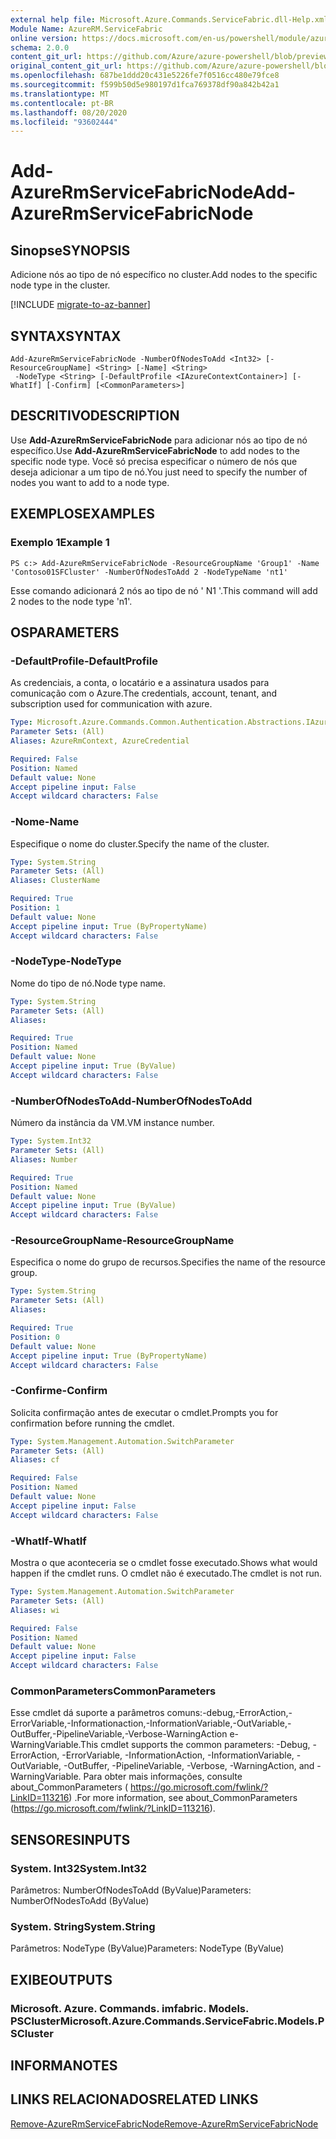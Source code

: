 ```yaml
---
external help file: Microsoft.Azure.Commands.ServiceFabric.dll-Help.xml
Module Name: AzureRM.ServiceFabric
online version: https://docs.microsoft.com/en-us/powershell/module/azurerm.servicefabric/add-azurermservicefabricnode
schema: 2.0.0
content_git_url: https://github.com/Azure/azure-powershell/blob/preview/src/ResourceManager/ServiceFabric/Commands.ServiceFabric/help/Add-AzureRmServiceFabricNode.md
original_content_git_url: https://github.com/Azure/azure-powershell/blob/preview/src/ResourceManager/ServiceFabric/Commands.ServiceFabric/help/Add-AzureRmServiceFabricNode.md
ms.openlocfilehash: 687be1ddd20c431e5226fe7f0516cc480e79fce8
ms.sourcegitcommit: f599b50d5e980197d1fca769378df90a842b42a1
ms.translationtype: MT
ms.contentlocale: pt-BR
ms.lasthandoff: 08/20/2020
ms.locfileid: "93602444"
---
```

# <span data-ttu-id="1d9e9-101">Add-AzureRmServiceFabricNode</span><span class="sxs-lookup"><span data-stu-id="1d9e9-101">Add-AzureRmServiceFabricNode</span></span>

## <span data-ttu-id="1d9e9-102">Sinopse</span><span class="sxs-lookup"><span data-stu-id="1d9e9-102">SYNOPSIS</span></span>
<span data-ttu-id="1d9e9-103">Adicione nós ao tipo de nó específico no cluster.</span><span class="sxs-lookup"><span data-stu-id="1d9e9-103">Add nodes to the specific node type in the cluster.</span></span>

[!INCLUDE [migrate-to-az-banner](../../includes/migrate-to-az-banner.md)]

## <span data-ttu-id="1d9e9-104">SYNTAX</span><span class="sxs-lookup"><span data-stu-id="1d9e9-104">SYNTAX</span></span>

```
Add-AzureRmServiceFabricNode -NumberOfNodesToAdd <Int32> [-ResourceGroupName] <String> [-Name] <String>
 -NodeType <String> [-DefaultProfile <IAzureContextContainer>] [-WhatIf] [-Confirm] [<CommonParameters>]
```

## <span data-ttu-id="1d9e9-105">DESCRITIVO</span><span class="sxs-lookup"><span data-stu-id="1d9e9-105">DESCRIPTION</span></span>
<span data-ttu-id="1d9e9-106">Use **Add-AzureRmServiceFabricNode** para adicionar nós ao tipo de nó específico.</span><span class="sxs-lookup"><span data-stu-id="1d9e9-106">Use **Add-AzureRmServiceFabricNode** to add nodes to the specific node type.</span></span> <span data-ttu-id="1d9e9-107">Você só precisa especificar o número de nós que deseja adicionar a um tipo de nó.</span><span class="sxs-lookup"><span data-stu-id="1d9e9-107">You just need to specify the number of nodes you want to add to a node type.</span></span>

## <span data-ttu-id="1d9e9-108">EXEMPLOS</span><span class="sxs-lookup"><span data-stu-id="1d9e9-108">EXAMPLES</span></span>

### <span data-ttu-id="1d9e9-109">Exemplo 1</span><span class="sxs-lookup"><span data-stu-id="1d9e9-109">Example 1</span></span>
```
PS c:> Add-AzureRmServiceFabricNode -ResourceGroupName 'Group1' -Name 'Contoso01SFCluster' -NumberOfNodesToAdd 2 -NodeTypeName 'nt1'
```

<span data-ttu-id="1d9e9-110">Esse comando adicionará 2 nós ao tipo de nó ' N1 '.</span><span class="sxs-lookup"><span data-stu-id="1d9e9-110">This command will add 2 nodes to the node type 'n1'.</span></span>

## <span data-ttu-id="1d9e9-111">OS</span><span class="sxs-lookup"><span data-stu-id="1d9e9-111">PARAMETERS</span></span>

### <span data-ttu-id="1d9e9-112">-DefaultProfile</span><span class="sxs-lookup"><span data-stu-id="1d9e9-112">-DefaultProfile</span></span>
<span data-ttu-id="1d9e9-113">As credenciais, a conta, o locatário e a assinatura usados para comunicação com o Azure.</span><span class="sxs-lookup"><span data-stu-id="1d9e9-113">The credentials, account, tenant, and subscription used for communication with azure.</span></span>

```yaml
Type: Microsoft.Azure.Commands.Common.Authentication.Abstractions.IAzureContextContainer
Parameter Sets: (All)
Aliases: AzureRmContext, AzureCredential

Required: False
Position: Named
Default value: None
Accept pipeline input: False
Accept wildcard characters: False
```

### <span data-ttu-id="1d9e9-114">-Nome</span><span class="sxs-lookup"><span data-stu-id="1d9e9-114">-Name</span></span>
<span data-ttu-id="1d9e9-115">Especifique o nome do cluster.</span><span class="sxs-lookup"><span data-stu-id="1d9e9-115">Specify the name of the cluster.</span></span>

```yaml
Type: System.String
Parameter Sets: (All)
Aliases: ClusterName

Required: True
Position: 1
Default value: None
Accept pipeline input: True (ByPropertyName)
Accept wildcard characters: False
```

### <span data-ttu-id="1d9e9-116">-NodeType</span><span class="sxs-lookup"><span data-stu-id="1d9e9-116">-NodeType</span></span>
<span data-ttu-id="1d9e9-117">Nome do tipo de nó.</span><span class="sxs-lookup"><span data-stu-id="1d9e9-117">Node type name.</span></span>

```yaml
Type: System.String
Parameter Sets: (All)
Aliases:

Required: True
Position: Named
Default value: None
Accept pipeline input: True (ByValue)
Accept wildcard characters: False
```

### <span data-ttu-id="1d9e9-118">-NumberOfNodesToAdd</span><span class="sxs-lookup"><span data-stu-id="1d9e9-118">-NumberOfNodesToAdd</span></span>
<span data-ttu-id="1d9e9-119">Número da instância da VM.</span><span class="sxs-lookup"><span data-stu-id="1d9e9-119">VM instance number.</span></span>

```yaml
Type: System.Int32
Parameter Sets: (All)
Aliases: Number

Required: True
Position: Named
Default value: None
Accept pipeline input: True (ByValue)
Accept wildcard characters: False
```

### <span data-ttu-id="1d9e9-120">-ResourceGroupName</span><span class="sxs-lookup"><span data-stu-id="1d9e9-120">-ResourceGroupName</span></span>
<span data-ttu-id="1d9e9-121">Especifica o nome do grupo de recursos.</span><span class="sxs-lookup"><span data-stu-id="1d9e9-121">Specifies the name of the resource group.</span></span>

```yaml
Type: System.String
Parameter Sets: (All)
Aliases:

Required: True
Position: 0
Default value: None
Accept pipeline input: True (ByPropertyName)
Accept wildcard characters: False
```

### <span data-ttu-id="1d9e9-122">-Confirme</span><span class="sxs-lookup"><span data-stu-id="1d9e9-122">-Confirm</span></span>
<span data-ttu-id="1d9e9-123">Solicita confirmação antes de executar o cmdlet.</span><span class="sxs-lookup"><span data-stu-id="1d9e9-123">Prompts you for confirmation before running the cmdlet.</span></span>

```yaml
Type: System.Management.Automation.SwitchParameter
Parameter Sets: (All)
Aliases: cf

Required: False
Position: Named
Default value: None
Accept pipeline input: False
Accept wildcard characters: False
```

### <span data-ttu-id="1d9e9-124">-WhatIf</span><span class="sxs-lookup"><span data-stu-id="1d9e9-124">-WhatIf</span></span>
<span data-ttu-id="1d9e9-125">Mostra o que aconteceria se o cmdlet fosse executado.</span><span class="sxs-lookup"><span data-stu-id="1d9e9-125">Shows what would happen if the cmdlet runs.</span></span> <span data-ttu-id="1d9e9-126">O cmdlet não é executado.</span><span class="sxs-lookup"><span data-stu-id="1d9e9-126">The cmdlet is not run.</span></span>

```yaml
Type: System.Management.Automation.SwitchParameter
Parameter Sets: (All)
Aliases: wi

Required: False
Position: Named
Default value: None
Accept pipeline input: False
Accept wildcard characters: False
```

### <span data-ttu-id="1d9e9-127">CommonParameters</span><span class="sxs-lookup"><span data-stu-id="1d9e9-127">CommonParameters</span></span>
<span data-ttu-id="1d9e9-128">Esse cmdlet dá suporte a parâmetros comuns:-debug,-ErrorAction,-ErrorVariable,-Informationaction,-InformationVariable,-OutVariable,-OutBuffer,-PipelineVariable,-Verbose-WarningAction e-WarningVariable.</span><span class="sxs-lookup"><span data-stu-id="1d9e9-128">This cmdlet supports the common parameters: -Debug, -ErrorAction, -ErrorVariable, -InformationAction, -InformationVariable, -OutVariable, -OutBuffer, -PipelineVariable, -Verbose, -WarningAction, and -WarningVariable.</span></span> <span data-ttu-id="1d9e9-129">Para obter mais informações, consulte about_CommonParameters ( https://go.microsoft.com/fwlink/?LinkID=113216) .</span><span class="sxs-lookup"><span data-stu-id="1d9e9-129">For more information, see about_CommonParameters (https://go.microsoft.com/fwlink/?LinkID=113216).</span></span>

## <span data-ttu-id="1d9e9-130">SENSORES</span><span class="sxs-lookup"><span data-stu-id="1d9e9-130">INPUTS</span></span>

### <span data-ttu-id="1d9e9-131">System. Int32</span><span class="sxs-lookup"><span data-stu-id="1d9e9-131">System.Int32</span></span>
<span data-ttu-id="1d9e9-132">Parâmetros: NumberOfNodesToAdd (ByValue)</span><span class="sxs-lookup"><span data-stu-id="1d9e9-132">Parameters: NumberOfNodesToAdd (ByValue)</span></span>

### <span data-ttu-id="1d9e9-133">System. String</span><span class="sxs-lookup"><span data-stu-id="1d9e9-133">System.String</span></span>
<span data-ttu-id="1d9e9-134">Parâmetros: NodeType (ByValue)</span><span class="sxs-lookup"><span data-stu-id="1d9e9-134">Parameters: NodeType (ByValue)</span></span>

## <span data-ttu-id="1d9e9-135">EXIBE</span><span class="sxs-lookup"><span data-stu-id="1d9e9-135">OUTPUTS</span></span>

### <span data-ttu-id="1d9e9-136">Microsoft. Azure. Commands. imfabric. Models. PSCluster</span><span class="sxs-lookup"><span data-stu-id="1d9e9-136">Microsoft.Azure.Commands.ServiceFabric.Models.PSCluster</span></span>

## <span data-ttu-id="1d9e9-137">INFORMA</span><span class="sxs-lookup"><span data-stu-id="1d9e9-137">NOTES</span></span>

## <span data-ttu-id="1d9e9-138">LINKS RELACIONADOS</span><span class="sxs-lookup"><span data-stu-id="1d9e9-138">RELATED LINKS</span></span>

[<span data-ttu-id="1d9e9-139">Remove-AzureRmServiceFabricNode</span><span class="sxs-lookup"><span data-stu-id="1d9e9-139">Remove-AzureRmServiceFabricNode</span></span>](./Remove-AzureRmServiceFabricNode.md)
